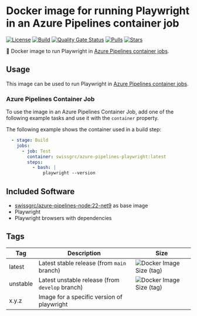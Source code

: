 # Docker image for running Playwright in an Azure Pipelines container job

<!-- markdownlint-disable MD013 -->
[![License](https://img.shields.io/badge/license-MIT-blue.svg?style=flat-square)](https://github.com/swissgrc/docker-azure-pipelines-playwright/blob/main/LICENSE) [![Build](https://img.shields.io/github/actions/workflow/status/swissgrc/docker-azure-pipelines-playwright/publish.yml?branch=develop&style=flat-square)](https://github.com/swissgrc/docker-azure-pipelines-playwright/actions/workflows/publish.yml) [![Quality Gate Status](https://sonarcloud.io/api/project_badges/measure?project=swissgrc_docker-azure-pipelines-playwright&metric=alert_status)](https://sonarcloud.io/summary/new_code?id=swissgrc_docker-azure-pipelines-playwright) [![Pulls](https://img.shields.io/docker/pulls/swissgrc/azure-pipelines-playwright.svg?style=flat-square)](https://hub.docker.com/r/swissgrc/azure-pipelines-playwright) [![Stars](https://img.shields.io/docker/stars/swissgrc/azure-pipelines-playwright.svg?style=flat-square)](https://hub.docker.com/r/swissgrc/azure-pipelines-playwright)
<!-- markdownlint-restore -->

🐳 Docker image to run Playwright in [Azure Pipelines container jobs].

## Usage

This image can be used to run Playwright in [Azure Pipelines container jobs].

### Azure Pipelines Container Job

To use the image in an Azure Pipelines Container Job, add one of the following example tasks and use it with the `container` property.

The following example shows the container used in a build step:

```yaml
  - stage: Build
    jobs:
      - job: Test
        container: swissgrc/azure-pipelines-playwright:latest
        steps:
          - bash: |
              playwright --version 
```

## Included Software

- [swissgrc/azure-pipelines-node:22-net9](https://github.com/swissgrc/docker-azure-pipelines-node22-net9) as base image
- Playwright
- Playwright browsers with dependencies

## Tags

| Tag      | Description                                               | Size                                                                                                                               |
|----------|-----------------------------------------------------------|------------------------------------------------------------------------------------------------------------------------------------|
| latest   | Latest stable release (from `main` branch)                | ![Docker Image Size (tag)](https://img.shields.io/docker/image-size/swissgrc/azure-pipelines-playwright/latest?style=flat-square)   |
| unstable | Latest unstable release (from `develop` branch)           | ![Docker Image Size (tag)](https://img.shields.io/docker/image-size/swissgrc/azure-pipelines-playwright/unstable?style=flat-square) |
| x.y.z    | Image for a specific version of playwright                 |                                                                                                                                    |

[Azure Pipelines container jobs]: https://docs.microsoft.com/en-us/azure/devops/pipelines/process/container-phases
